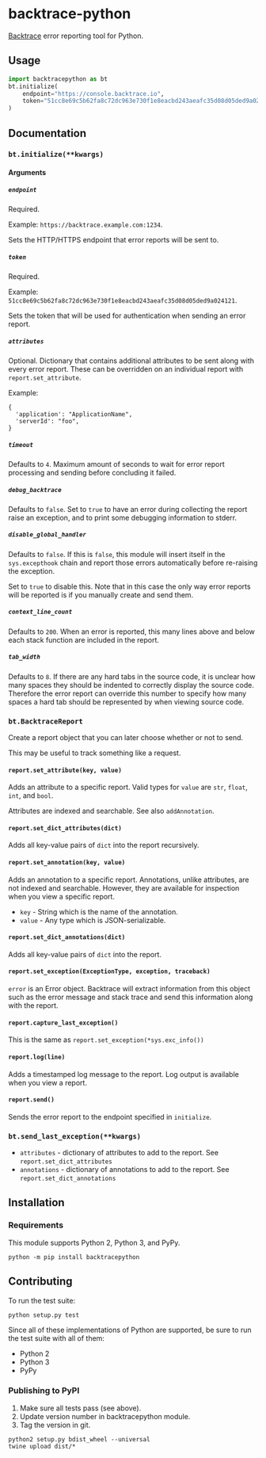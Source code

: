 # backtrace-python

[Backtrace](http://backtrace.io/) error reporting tool for Python.

## Usage

```python
import backtracepython as bt
bt.initialize(
    endpoint="https://console.backtrace.io",
    token="51cc8e69c5b62fa8c72dc963e730f1e8eacbd243aeafc35d08d05ded9a024121",
)
```

## Documentation

### `bt.initialize(**kwargs)`

#### Arguments

##### `endpoint`

Required.

Example: `https://backtrace.example.com:1234`.

Sets the HTTP/HTTPS endpoint that error reports will be sent to.

##### `token`

Required.

Example: `51cc8e69c5b62fa8c72dc963e730f1e8eacbd243aeafc35d08d05ded9a024121`.

Sets the token that will be used for authentication when sending an error
report.

##### `attributes`

Optional. Dictionary that contains additional attributes to be sent along with
every error report. These can be overridden on an individual report with
`report.set_attribute`.

Example:

```
{
  'application': "ApplicationName",
  'serverId': "foo",
}
```

##### `timeout`

Defaults to `4`. Maximum amount of seconds to wait for error report
processing and sending before concluding it failed.

##### `debug_backtrace`

Defaults to `false`. Set to `true` to have an error during collecting the
report raise an exception, and to print some debugging information to
stderr.

##### `disable_global_handler`

Defaults to `false`. If this is `false`, this module will insert itself
in the `sys.excepthook` chain and report those errors automatically
before re-raising the exception.

Set to `true` to disable this. Note that in this case the only way error
reports will be reported is if you manually create and send them.

##### `context_line_count`

Defaults to `200`. When an error is reported, this many lines above and below
each stack function are included in the report.

##### `tab_width`

Defaults to `8`. If there are any hard tabs in the source code, it is unclear
how many spaces they should be indented to correctly display the source code.
Therefore the error report can override this number to specify how many spaces
a hard tab should be represented by when viewing source code.

### `bt.BacktraceReport`

Create a report object that you can later choose whether or not to send.

This may be useful to track something like a request.

#### `report.set_attribute(key, value)`

Adds an attribute to a specific report. Valid types for `value` are
`str`, `float`, `int`, and `bool`.

Attributes are indexed and searchable. See also `addAnnotation`.

#### `report.set_dict_attributes(dict)`

Adds all key-value pairs of `dict` into the report recursively.

#### `report.set_annotation(key, value)`

Adds an annotation to a specific report. Annotations, unlike attributes, are
not indexed and searchable. However, they are available for inspection when
you view a specific report.

 * `key` - String which is the name of the annotation.
 * `value` - Any type which is JSON-serializable.

#### `report.set_dict_annotations(dict)`

Adds all key-value pairs of `dict` into the report.

#### `report.set_exception(ExceptionType, exception, traceback)`

`error` is an Error object. Backtrace will extract information from this object
such as the error message and stack trace and send this information along with
the report.

#### `report.capture_last_exception()`

This is the same as `report.set_exception(*sys.exc_info())`

#### `report.log(line)`

Adds a timestamped log message to the report. Log output is available when you
view a report.

#### `report.send()`

Sends the error report to the endpoint specified in `initialize`.

### `bt.send_last_exception(**kwargs)`

 * `attributes` - dictionary of attributes to add to the report. See
   `report.set_dict_attributes`
 * `annotations` - dictionary of annotations to add to the report. See
   `report.set_dict_annotations`

## Installation

### Requirements

This module supports Python 2, Python 3, and PyPy.

```
python -m pip install backtracepython
```

## Contributing

To run the test suite:

```
python setup.py test
```

Since all of these implementations of Python are supported, be sure to run the
test suite with all of them:

 * Python 2
 * Python 3
 * PyPy

### Publishing to PyPI

1. Make sure all tests pass (see above).
2. Update version number in backtracepython module.
3. Tag the version in git.

```
python2 setup.py bdist_wheel --universal
twine upload dist/*
```
